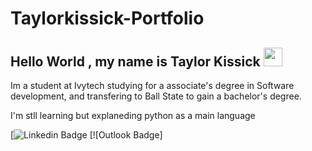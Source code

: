 # Taylorkissick-Portfolio
## Hello World , my name is Taylor Kissick  <img src="https://raw.githubusercontent.com/aemmadi/aemmadi/master/wave.gif" width="30px" height="30px">

Im a student at Ivytech studying for a associate's degree in Software development, and transfering to Ball State to gain a bachelor's degree.

I'm stll learning but explaneding python as a main language 

[![Linkedin Badge](https://www.linkedin.com/in/taylor-kissick-a254522b7/)
[![Outlook Badge]
